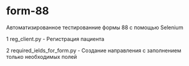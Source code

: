 # form-88

Автоматизированное тестированние формы 88 с помощью Selenium

1 reg_client.py - Регистрация пациента

2 required_ields_for_form.py - Создание направления с заполнением только необходимых полей
